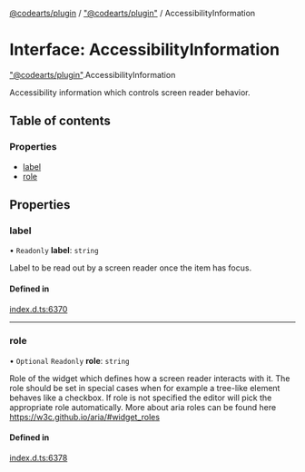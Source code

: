 [@codearts/plugin](../README.md) / ["@codearts/plugin"](../modules/_codearts_plugin_.md) / AccessibilityInformation

# Interface: AccessibilityInformation

["@codearts/plugin"](../modules/_codearts_plugin_.md).AccessibilityInformation

Accessibility information which controls screen reader behavior.

## Table of contents

### Properties

- [label](codearts_plugin_.AccessibilityInformation.md#label)
- [role](codearts_plugin_.AccessibilityInformation.md#role)

## Properties

### label

• `Readonly` **label**: `string`

Label to be read out by a screen reader once the item has focus.

#### Defined in

[index.d.ts:6370](https://github.com/shuyaqian/cloudide-plugin-api/blob/3fbdd11/index.d.ts#L6370)

___

### role

• `Optional` `Readonly` **role**: `string`

Role of the widget which defines how a screen reader interacts with it.
The role should be set in special cases when for example a tree-like element behaves like a checkbox.
If role is not specified the editor will pick the appropriate role automatically.
More about aria roles can be found here https://w3c.github.io/aria/#widget_roles

#### Defined in

[index.d.ts:6378](https://github.com/shuyaqian/cloudide-plugin-api/blob/3fbdd11/index.d.ts#L6378)
